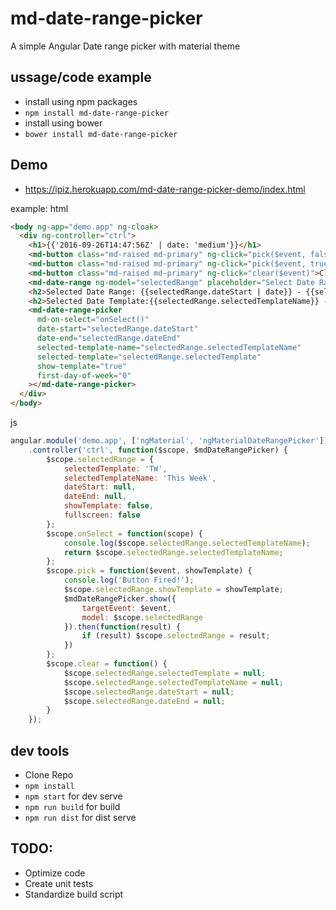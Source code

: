 # md-date-range-picker

A simple Angular Date range picker with material theme

## ussage/code example 

- install using npm packages
- `npm install md-date-range-picker`
- install using bower
- `bower install md-date-range-picker`

## Demo

- https://ipiz.herokuapp.com/md-date-range-picker-demo/index.html

example:
html
```html
<body ng-app="demo.app" ng-cloak>
  <div ng-controller="ctrl">
    <h1>{{'2016-09-26T14:47:56Z' | date: 'medium'}}</h1>
    <md-button class="md-raised md-primary" ng-click="pick($event, false)">Pick A Date Range</md-button>
    <md-button class="md-raised md-primary" ng-click="pick($event, true)">Pick A Date Range With Template</md-button>
    <md-button class="md-raised md-primary" ng-click="clear($event)">Clear Range</md-button>
    <md-date-range ng-model="selectedRange" placeholder="Select Date Range"></md-date-range>
    <h2>Selected Date Range: {{selectedRange.dateStart | date}} - {{selectedRange.dateEnd | date}}</h2>
    <h2>Selected Date Template:{{selectedRange.selectedTemplateName}} - {{selectedRange.selectedTemplate}}</h2>
    <md-date-range-picker
      md-on-select="onSelect()"
      date-start="selectedRange.dateStart"
      date-end="selectedRange.dateEnd"
      selected-template-name="selectedRange.selectedTemplateName"
      selected-template="selectedRange.selectedTemplate"
      show-template="true"
      first-day-of-week="0"
    ></md-date-range-picker>
  </div>
</body>
```
js
```javascript
angular.module('demo.app', ['ngMaterial', 'ngMaterialDateRangePicker'])
    .controller('ctrl', function($scope, $mdDateRangePicker) {
        $scope.selectedRange = {
            selectedTemplate: 'TW',
            selectedTemplateName: 'This Week',
            dateStart: null,
            dateEnd: null,
            showTemplate: false,
            fullscreen: false
        };
        $scope.onSelect = function(scope) {
            console.log($scope.selectedRange.selectedTemplateName);
            return $scope.selectedRange.selectedTemplateName;
        };
        $scope.pick = function($event, showTemplate) {
            console.log('Button Fired!');
            $scope.selectedRange.showTemplate = showTemplate;
            $mdDateRangePicker.show({
                targetEvent: $event,
                model: $scope.selectedRange
            }).then(function(result) {
                if (result) $scope.selectedRange = result;
            })
        };
        $scope.clear = function() {
            $scope.selectedRange.selectedTemplate = null;
            $scope.selectedRange.selectedTemplateName = null;
            $scope.selectedRange.dateStart = null;
            $scope.selectedRange.dateEnd = null;
        }
    });
```

## dev tools

- Clone Repo
- `npm install`
- `npm start` for dev serve
- `npm run build` for build
- `npm run dist` for dist serve

## TODO:
- Optimize code
- Create unit tests
- Standardize build script
